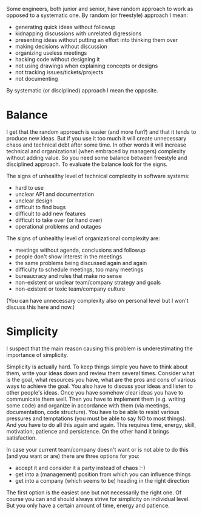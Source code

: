 Some engineers, both junior and senior, have random approach to work as opposed to a systematic one. By random (or freestyle) approach I mean:

* generating quick ideas without followup
* kidnapping discussions with unrelated digressions
* presenting ideas without putting an effort into thinking them over
* making decisions without discussion
* organizing useless meetings
* hacking code without designing it
* not using drawings when explaining concepts or designs
* not tracking issues/tickets/projects 
* not documenting
 
By systematic (or disciplined) approach I mean the opposite.

# Balance

I get that the random approach is easier (and more fun?) and that it tends to produce new ideas. But if you use it too much it will create unnecessary chaos and technical debt after some time. In other words it will increase technical and organizational (when embraced by managers) complexity without adding value. So you need some balance between freestyle and disciplined approach. To evaluate the balance look for the signs.

The signs of unhealthy level of technical complexity in software systems:

* hard to use
* unclear API and documentation
* unclear design
* difficult to find bugs
* difficult to add new features
* difficult to take over (or hand over)
* operational problems and outages

The signs of unhealthy level of organizational complexity are:

* meetings without agenda, conclusions and followup
* people don't show interest in the meetings
* the same problems being discussed again and again
* difficulty to schedule meetings, too many meetings
* bureaucracy and rules that make no sense
* non-existent or unclear team/company strategy and goals
* non-existent or toxic team/company culture

(You can have unnecessary complexity also on personal level but I won't discuss this here and now.)

# Simplicity

I suspect that the main reason causing this problem is underestimating the importance of simplicity.

Simplicity is actually hard. To keep things simple you have to think about them, write your ideas down and review them several times. Consider what is the goal, what resources you have, what are the pros and cons of various ways to achieve the goal. You also have to discuss your ideas and listen to other people's ideas. Once you have somehow clear ideas you have to communicate them well. Then you have to implement them (e.g. writing some code) and organize in accordance with them (via meetings, documentation, code structure). You have to be able to resist various pressures and temptations (you must be able to say NO to most things). And you have to do all this again and again. This requires time, energy, skill, motivation, patience and persistence. On the other hand it brings satisfaction.

In case your current team/company doesn't want or is not able to do this (and you want or are) there are three options for you:

* accept it and consider it a party instead of chaos :-)
* get into a (management) position from which you can influence things
* get into a company (which seems to be) heading in the right direction

The first option is the easiest one but not necessarily the right one. Of course you can and should always strive for simplicity on individual level. But you only have a certain amount of time, energy and patience.
